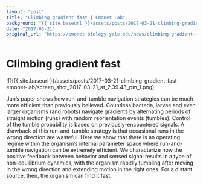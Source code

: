 ```yaml
---
layout: "post"
title: "Climbing gradient fast | Emonet Lab"
background: "{{ site.baseurl }}/assets/posts/2017-03-21-climbing-gradient-fast-emonet-lab/screen_shot_2017-03-21_at_2.39.43_pm_1.png"
date: "2017-03-21"
original_url: "https://emonet.biology.yale.edu/news/climbing-gradient-fast"
---
```

# Climbing gradient fast

![]({{ site.baseurl }}/assets/posts/2017-03-21-climbing-gradient-fast-emonet-lab/screen_shot_2017-03-21_at_2.39.43_pm_1.png)

Jun’s paper shows how run-and-tumble navigation strategies can be much more efficient than previously believed. Countless bacteria, larvae and even larger organisms (and robots) navigate gradients by alternating periods of straight motion (runs) with random reorientation events (tumbles). Control of the tumble probability is based on previously-encountered signals. A drawback of this run-and-tumble strategy is that occasional runs in the wrong direction are wasteful. Here we show that there is an operating regime within the organism’s internal parameter space where run-and-tumble navigation can be extremely efficient. We characterize how the positive feedback between behavior and sensed signal results in a type of non-equilibrium dynamics, with the organism rapidly tumbling after moving in the wrong direction and extending motion in the right ones. For a distant source, then, the organism can find it fast.